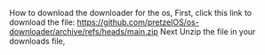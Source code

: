 How to download the downloader for the os,
First, click this link to download the file: https://github.com/pretzelOS/os-downloader/archive/refs/heads/main.zip
Next Unzip the file in your downloads file,
